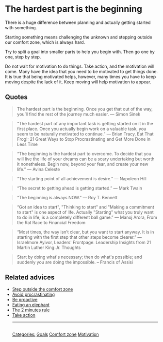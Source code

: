 # The hardest part is the beginning

There is a huge difference between planning and actually getting started with something.

Starting something means challenging the unknown and stepping outside our comfort zone, which is always hard.

Try to split a goal into smaller parts to help you begin with. Then go one by one, step by step.

Do not wait for motivation to do things. Take action, and the motivation will come. Many have the idea that you need to be motivated to get things done. It is true that being motivated helps, however, many times you have to keep moving despite the lack of it. Keep moving will help motivation to appear.

## Quotes

> The hardest part is the beginning. Once you get that out of the way, you’ll find the rest of the journey much easier. — Simon Sinek

> “The hardest part of any important task is getting started on it in the first place. Once you actually begin work on a valuable task, you seem to be naturally motivated to continue.” ― Brian Tracy, Eat That Frog!: 21 Great Ways to Stop Procrastinating and Get More Done in Less Time

> “The beginning is the hardest part to overcome. To decide that you will live the life of your dreams can be a scary undertaking but worth it nonetheless. Begin now, beyond your fear, and create your new life.” ― Avina Celeste

> “The starting point of all achievement is desire.” — Napoleon Hill

> “The secret to getting ahead is getting started.” ― Mark Twain

> “The beginning is always NOW.” ― Roy T. Bennett

> “Got an idea to start", "Thinking to start" and "Making a commitment to start" is one aspect of life. Actually "Starting" what you truly want to do in life, is a completely different ball game.” ― Manoj Arora, From the Rat Race to Financial Freedom

> “Most times, the way isn’t clear, but you want to start anyway. It is in starting with the first step that other steps become clearer.” ― Israelmore Ayivor, Leaders' Frontpage: Leadership Insights from 21 Martin Luther King Jr. Thoughts

> Start by doing what's necessary; then do what's possible; and suddenly you are doing the impossible. – Francis of Assisi

## Related advices

- [Step outside the comfort zone](../Step%20outside%20the%20comfort%20zone/index.md)
- [Avoid procrastinating](../Avoid%20procrastinating/index.md)
- [Be proactive](../Be%20proactive/index.md)
- [Eating an elephant](../Eating%20an%20elephant/index.md)
- [The 2 minutes rule](../The%202%20minutes%20rule/index.md)
- [Take action](../Take%20action/index.md)<hr/><br/>[Categories:](../Categories/index.md) [Goals](../Categories/Goals.md) [Comfort zone](../Categories/Comfort%20zone.md) [Motivation](../Categories/Motivation.md)
